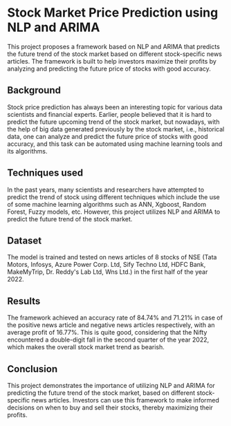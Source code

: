 # Stock Market Price Prediction using NLP and ARIMA

This project proposes a framework based on NLP and ARIMA that predicts the future trend of the stock market based on different stock-specific news articles. The framework is built to help investors maximize their profits by analyzing and predicting the future price of stocks with good accuracy.

## Background
Stock price prediction has always been an interesting topic for various data scientists and financial experts. Earlier, people believed that it is hard to predict the future upcoming trend of the stock market, but nowadays, with the help of big data generated previously by the stock market, i.e., historical data, one can analyze and predict the future price of stocks with good accuracy, and this task can be automated using machine learning tools and its algorithms.

## Techniques used
In the past years, many scientists and researchers have attempted to predict the trend of stock using different techniques which include the use of some machine learning algorithms such as ANN, Xgboost, Random Forest, Fuzzy models, etc. However, this project utilizes NLP and ARIMA to predict the future trend of the stock market.

## Dataset
The model is trained and tested on news articles of 8 stocks of NSE (Tata Motors, Infosys, Azure Power Corp. Ltd, Sify Techno Ltd, HDFC Bank, MakeMyTrip, Dr. Reddy's Lab Ltd, Wns Ltd.) in the first half of the year 2022.

## Results
The framework achieved an accuracy rate of 84.74% and 71.21% in case of the positive news article and negative news articles respectively, with an average profit of 16.77%. This is quite good, considering that the Nifty encountered a double-digit fall in the second quarter of the year 2022, which makes the overall stock market trend as bearish.

## Conclusion
This project demonstrates the importance of utilizing NLP and ARIMA for predicting the future trend of the stock market, based on different stock-specific news articles. Investors can use this framework to make informed decisions on when to buy and sell their stocks, thereby maximizing their profits.
